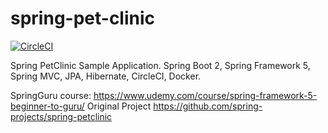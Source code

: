 # spring-pet-clinic

[![CircleCI](https://circleci.com/gh/mlisitski/spring-pet-clinic.svg?style=svg)](https://circleci.com/gh/mlisitski/spring-pet-clinic)

Spring PetClinic Sample Application. Spring Boot 2, Spring Framework 5, Spring MVC, JPA, Hibernate, CircleCI, Docker.

SpringGuru course: https://www.udemy.com/course/spring-framework-5-beginner-to-guru/
Original Project https://github.com/spring-projects/spring-petclinic

